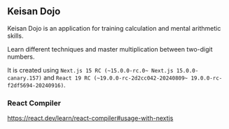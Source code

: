 ## Keisan Dojo
Keisan Dojo is an application for training calculation and mental arithmetic skills.

Learn different techniques and master multiplication between two-digit numbers.


It is created using `Next.js 15 RC (~15.0.0-rc.0~ Next.js 15.0.0-canary.157)` and `React 19 RC (~19.0.0-rc-2d2cc042-20240809~ 19.0.0-rc-f2df5694-20240916)`.

### React Compiler
https://react.dev/learn/react-compiler#usage-with-nextjs